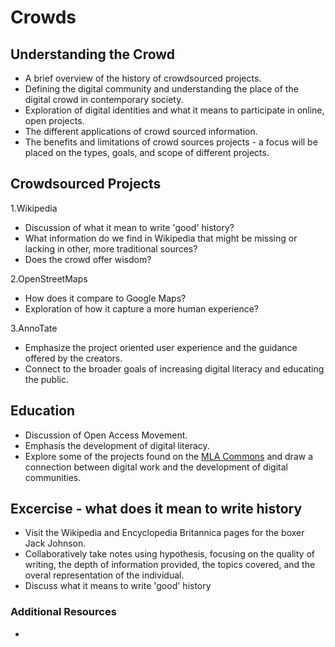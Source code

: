 # Crowds 

## Understanding the Crowd
- A brief overview of the history of crowdsourced projects. 
- Defining the digital community and understanding the place of the digital crowd in contemporary society. 
- Exploration of digital identities and what it means to participate in online, open projects.  
- The different applications of crowd sourced information. 
- The benefits and limitations of crowd sources projects - a focus will be placed on the types, goals, and scope of different projects. 

## Crowdsourced Projects

1.Wikipedia 
- Discussion of what it mean to write 'good' history? 
- What information do we find in Wikipedia that might be missing or lacking in other, more traditional sources?
- Does the crowd offer wisdom?

2.OpenStreetMaps
- How does it compare to Google Maps?
- Exploration of how it capture a more human experience?

3.AnnoTate 
- Emphasize the project oriented user experience and the guidance offered by the creators. 
- Connect to the broader goals of increasing digital literacy and educating the public. 

## Education 
- Discussion of Open Access Movement. 
- Emphasis the development of digital literacy. 
- Explore some of the projects found on the [MLA Commons](https://digitalpedagogy.mla.hcommons.org/keywords/community/) and draw a connection between digital work and the development of digital communities. 

## Excercise - what does it mean to write history 
- Visit the Wikipedia and Encyclopedia Britannica pages for the boxer Jack Johnson. 
- Collaboratively take notes using hypothesis, focusing on the quality of writing, the depth of information provided, the topics covered, and the overal representation of the individual. 
- Discuss what it means to write 'good' history 

### Additional Resources 
- 